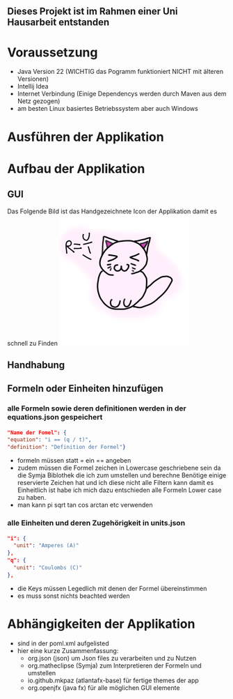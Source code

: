 ## Dieses Projekt ist im Rahmen einer Uni Hausarbeit entstanden
# Voraussetzung
- Java Version 22 (WICHTIG das Pogramm funktioniert NICHT mit älteren Versionen)
- Intellij Idea 
- Internet Verbindung (Einige Dependencys werden durch Maven aus dem Netz gezogen)
- am besten Linux basiertes Betriebssystem aber auch Windows
# Ausführen der Applikation

# Aufbau der Applikation
## GUI
Das Folgende Bild ist das Handgezeichnete Icon der Applikation damit es schnell zu Finden
![cat.png](src%2Fmain%2Fresources%2Fcom%2Fexample%2Felektrocalc%2Fcat.png)

## Handhabung

## Formeln oder Einheiten hinzufügen
### alle Formeln sowie deren definitionen werden in der equations.json gespeichert
  ```json
  "Name der Fomel": {
  "equation": "i == (q / t)",
  "definition": "Definition der Formel"}
  ```
- formeln müssen statt = ein == angeben
- zudem müssen die Formel zeichen in Lowercase geschriebene sein da die Symja Biblothek die ich zum umstellen und berechne Benötige einige reservierte Zeichen hat und ich diese nicht alle Filtern kann damit es Einheitlich ist habe ich mich dazu entschieden alle Formeln Lower case zu haben.
- man kann pi sqrt tan cos arctan etc verwenden
### alle Einheiten und deren Zugehörigkeit in units.json
  ```json
  "i": {
    "unit": "Amperes (A)"
  },
  "q": {
    "unit": "Coulombs (C)"
  },
  ```
 - die Keys müssen Legedlich mit denen der Formel übereinstimmen  
- es muss sonst nichts beachted werden
# Abhängigkeiten der Applikation
- sind in der poml.xml aufgelisted 
- hier eine kurze Zusammenfassung:
  - org.json (json) um Json files zu verarbeiten und zu Nutzen
  - org.matheclipse (Symja) zum Interpretieren der Formeln und umstellen
  - io.github.mkpaz (atlantafx-base) für fertige themes der app
  - org.openjfx (java fx) für alle möglichen GUI elemente 